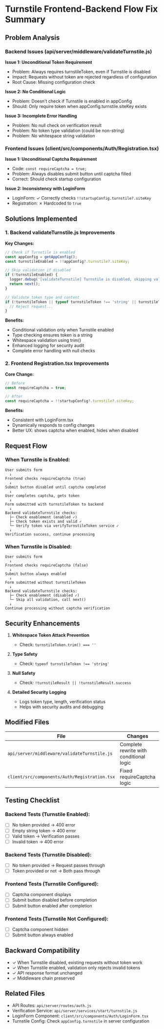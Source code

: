 # Turnstile Frontend-Backend Flow Fix Summary

## Problem Analysis

### Backend Issues (api/server/middleware/validateTurnstile.js)

**Issue 1: Unconditional Token Requirement**

- Problem: Always requires turnstileToken, even if Turnstile is disabled
- Impact: Requests without token are rejected regardless of configuration
- Root Cause: Missing configuration check

**Issue 2: No Conditional Logic**

- Problem: Doesn't check if Turnstile is enabled in appConfig
- Should: Only require token when appConfig.turnstile.siteKey exists

**Issue 3: Incomplete Error Handling**

- Problem: No null check on verification result
- Problem: No token type validation (could be non-string)
- Problem: No whitespace string validation

### Frontend Issues (client/src/components/Auth/Registration.tsx)

**Issue 1: Unconditional Captcha Requirement**

- Code: `const requireCaptcha = true;`
- Problem: Always disables submit button until captcha filled
- Correct: Should check startup configuration

**Issue 2: Inconsistency with LoginForm**

- LoginForm: ✓ Correctly checks `!!startupConfig.turnstile?.siteKey`
- Registration: ✗ Hardcoded to `true`

## Solutions Implemented

### 1. Backend validateTurnstile.js Improvements

**Key Changes:**

```javascript
// Check if Turnstile is enabled
const appConfig = getAppConfig();
const turnstileEnabled = !!appConfig?.turnstile?.siteKey;

// Skip validation if disabled
if (!turnstileEnabled) {
  logger.debug('[validateTurnstile] Turnstile is disabled, skipping validation');
  return next();
}

// Validate token type and content
if (!turnstileToken || typeof turnstileToken !== 'string' || turnstileToken.trim() === '') {
  // Reject request...
}
```

**Benefits:**

- Conditional validation only when Turnstile enabled
- Type checking ensures token is a string
- Whitespace validation using trim()
- Enhanced logging for security audit
- Complete error handling with null checks

### 2. Frontend Registration.tsx Improvements

**Core Change:**

```typescript
// Before
const requireCaptcha = true;

// After
const requireCaptcha = !!startupConfig?.turnstile?.siteKey;
```

**Benefits:**

- Consistent with LoginForm.tsx
- Dynamically responds to config changes
- Better UX: shows captcha when enabled, hides when disabled

## Request Flow

### When Turnstile is Enabled:

```
User submits form
  ↓
Frontend checks requireCaptcha (true)
  ↓
Submit button disabled until captcha completed
  ↓
User completes captcha, gets token
  ↓
Form submitted with turnstileToken to backend
  ↓
Backend validateTurnstile checks:
  ├─ Check enablement (enabled ✓)
  ├─ Check token exists and valid ✓
  └─ Verify token via verifyTurnstileToken service ✓
  ↓
Verification success, continue processing
```

### When Turnstile is Disabled:

```
User submits form
  ↓
Frontend checks requireCaptcha (false)
  ↓
Submit button always enabled
  ↓
Form submitted without turnstileToken
  ↓
Backend validateTurnstile checks:
  ├─ Check enablement (disabled ✓)
  └─ Skip all validation, call next()
  ↓
Continue processing without captcha verification
```

## Security Enhancements

1. **Whitespace Token Attack Prevention**
   - Check: `turnstileToken.trim() === ''`

2. **Type Safety**
   - Check: `typeof turnstileToken !== 'string'`

3. **Null Safety**
   - Check: `!turnstileResult || !turnstileResult.success`

4. **Detailed Security Logging**
   - Logs token type, length, verification status
   - Helps with security audits and debugging

## Modified Files

| File                                          | Changes                                 | Impact        |
| --------------------------------------------- | --------------------------------------- | ------------- |
| `api/server/middleware/validateTurnstile.js`  | Complete rewrite with conditional logic | ~85 lines     |
| `client/src/components/Auth/Registration.tsx` | Fixed requireCaptcha logic              | 1 line change |

## Testing Checklist

### Backend Tests (Turnstile Enabled):

- [ ] No token provided → 400 error
- [ ] Empty string token → 400 error
- [ ] Valid token → Verification passes
- [ ] Invalid token → 400 error

### Backend Tests (Turnstile Disabled):

- [ ] No token provided → Request passes through
- [ ] Token provided or not → Both pass through

### Frontend Tests (Turnstile Configured):

- [ ] Captcha component displays
- [ ] Submit button disabled before completion
- [ ] Submit button enabled after completion

### Frontend Tests (Turnstile Not Configured):

- [ ] Captcha component hidden
- [ ] Submit button always enabled

## Backward Compatibility

- ✓ When Turnstile disabled, existing requests without token work
- ✓ When Turnstile enabled, validation only rejects invalid tokens
- ✓ API response format unchanged
- ✓ Middleware chain preserved

## Related Files

- API Routes: `api/server/routes/auth.js`
- Verification Service: `api/server/services/start/turnstile.js`
- LoginForm Component: `client/src/components/Auth/LoginForm.tsx`
- Turnstile Config: Check `appConfig.turnstile` in server configuration
